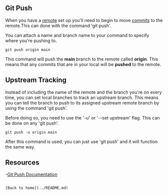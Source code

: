 ## Git Push

When you have a [remote](./REMOTE.md) set up you'll need to begin to move [commits](./COMMIT.md) to the remote.This can done with the command 'git push'.

You can attach a name and branch name to your command to specify where you're pushing to.

```
git push origin main
```

This command will push the **main** branch to the remote called **origin**. This means that any commits that are in your local will be **pushed** to the remote.

## Upstream Tracking

Instead of including the name of the remote and the branch you're on every time, you can set local branches to track an upstream branch. This means you can tell the branch to push to its assigned upstream remote branch by using the command 'git push'.

Before doing so, you need to use the '-u' or '--set upstream' flag. This can be done on any 'git push'.

```
git push -u origin main
```

After this command is used, you can just use 'git push' and it will function the same way.

## Resources

-[Git Push Documentation](https://git-scm.com/docs/git-push)

```

[Back to home](../README.md)

